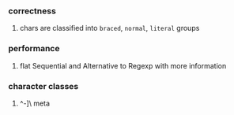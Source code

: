 ### correctness
1. chars are classified into `braced`, `normal`, `literal` groups


### performance
1. flat Sequential and Alternative to Regexp with more information



### character classes
1. ^-]\   meta





